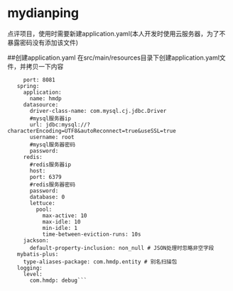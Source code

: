 # mydianping
点评项目，使用时需要新建application.yaml(本人开发时使用云服务器，为了不暴露密码没有添加该文件)

##创建application.yaml
在src/main/resources目录下创建application.yaml文件，并拷贝一下内容
```server:
     port: 8081
   spring:
     application:
       name: hmdp
     datasource:
       driver-class-name: com.mysql.cj.jdbc.Driver
       #mysql服务器ip
       url: jdbc:mysql://?characterEncoding=UTF8&autoReconnect=true&useSSL=true
       username: root
       #mysql服务器密码
       password: 
     redis:
       #redis服务器ip
       host: 
       port: 6379
       #redis服务器密码
       password: 
       database: 0
       lettuce:
         pool:
           max-active: 10
           max-idle: 10
           min-idle: 1
           time-between-eviction-runs: 10s
     jackson:
       default-property-inclusion: non_null # JSON处理时忽略非空字段
   mybatis-plus:
     type-aliases-package: com.hmdp.entity # 别名扫描包
   logging:
     level:
       com.hmdp: debug```
